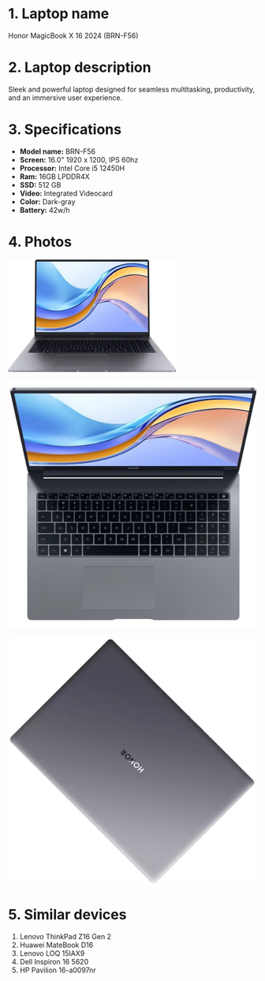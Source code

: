 # 1. Laptop name

Honor MagicBook X 16 2024 (BRN-F56)

# 2. Laptop description

Sleek and powerful laptop designed for seamless multitasking, productivity, and an immersive user experience.

# 3. Specifications

-   **Model name:** BRN-F56
-   **Screen:** 16.0" 1920 x 1200, IPS 60hz
-   **Processor:** Intel Core i5 12450H
-   **Ram:** 16GB LPDDR4X
-   **SSD:** 512 GB
-   **Video:** Integrated Videocard
-   **Color:** Dark-gray
-   **Battery:** 42w/h

# 4. Photos

![BRN-F56 Front View](public/static/brn-f56-front.webp 'BRN-F56 Front View')

![BRN-F56 Top View](public/static/brn-f56-top.jpg 'BRN-F56 Top View')

![BRN-F56 Top Closed View](public/static/brn-f56-top-closed.webp 'BRN-F56 Top Closed View')

# 5. Similar devices

1. Lenovo ThinkPad Z16 Gen 2
2. Huawei MateBook D16
3. Lenovo LOQ 15IAX9
4. Dell Inspiron 16 5620
5. HP Pavilion 16-a0097nr

